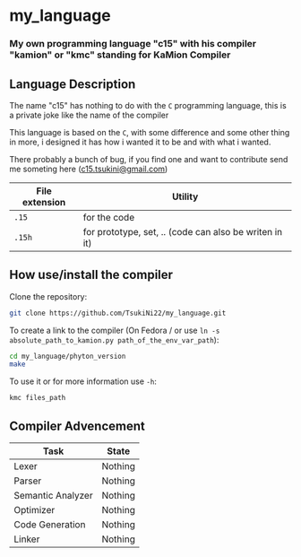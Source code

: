 # my_language
### My own programming language "c15" with his compiler "kamion" or "kmc" standing for KaMion Compiler
## Language Description

The name "c15" has nothing to do with the `C` programming language, this is a private joke like the name of the compiler

This language is based on the `C`, with some difference and some other thing in more, i designed it has how i wanted it to be and with what i wanted.

There probably a bunch of bug, if you find one and want to contribute send me someting here (c15.tsukini@gmail.com)

| File extension | Utility                                                |
| -------------- | ------------------------------------------------------ |
| `.15`          | for the code                                           |
| `.15h`         | for prototype, set, .. (code can also be writen in it) |

## How use/install the compiler
Clone the repository:
```sh
git clone https://github.com/TsukiNi22/my_language.git
```

To create a link to the compiler (On Fedora / or use `ln -s absolute_path_to_kamion.py path_of_the_env_var_path`):
```sh
cd my_language/phyton_version
make
```

To use it or for more information use `-h`:
```sh
kmc files_path
```

## Compiler Advencement

| Task              | State                                                      |
| ----------------- | ---------------------------------------------------------- |
| Lexer             |  Nothing                                                   |
| Parser            |  Nothing                                                   |
| Semantic Analyzer |  Nothing                                                   |
| Optimizer         |  Nothing                                                   |
| Code Generation   |  Nothing                                                   |
| Linker            |  Nothing                                                   |
